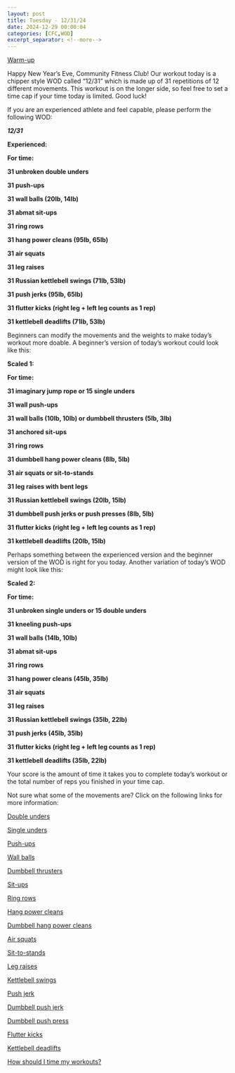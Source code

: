 ```yaml
---
layout: post
title: Tuesday - 12/31/24
date: 2024-12-29 00:00:04
categories: [CFC,WOD]
excerpt_separator: <!--more-->
---
```


[Warm-up](https://communityfitnessclub.wixsite.com/website/post/basic-full-body-warm-up)

Happy New Year’s Eve, Community Fitness Club! Our workout today is a chipper style WOD called “12/31” which is made up of 31 repetitions of 12 different movements. This workout is on the longer side, so feel free to set a time cap if your time today is limited. Good luck!

If you are an experienced athlete and feel capable, please perform the following WOD:

***12/31***

**Experienced:**

**For time:**

**31 unbroken double unders**

**31 push-ups**

**31 wall balls (20lb, 14lb)**

**31 abmat sit-ups**

**31 ring rows**

**31 hang power cleans (95lb, 65lb)**

**31 air squats**

**31 leg raises**

**31 Russian kettlebell swings (71lb, 53lb)**

**31 push jerks (95lb, 65lb)**

**31 flutter kicks (right leg + left leg counts as 1 rep)**

**31 kettlebell deadlifts (71lb, 53lb)**
<!--more-->

Beginners can modify the movements and the weights to make today’s workout more doable. A beginner’s version of today’s workout could look like this:

**Scaled 1:**

**For time:**

**31 imaginary jump rope or 15 single unders**

**31 wall push-ups**

**31 wall balls (10lb, 10lb) or dumbbell thrusters (5lb, 3lb)**

**31 anchored sit-ups**

**31 ring rows**

**31 dumbbell hang power cleans (8lb, 5lb)**

**31 air squats or sit-to-stands**

**31 leg raises with bent legs**

**31 Russian kettlebell swings (20lb, 15lb)**

**31 dumbbell push jerks or push presses (8lb, 5lb)**

**31 flutter kicks (right leg + left leg counts as 1 rep)**

**31 kettlebell deadlifts (20lb, 15lb)**

Perhaps something between the experienced version and the beginner version of the WOD is right for you today. Another variation of today’s WOD might look like this:

**Scaled 2:**

**For time:**

**31 unbroken single unders or 15 double unders**

**31 kneeling push-ups**

**31 wall balls (14lb, 10lb)**

**31 abmat sit-ups**

**31 ring rows**

**31 hang power cleans (45lb, 35lb)**

**31 air squats**

**31 leg raises**

**31 Russian kettlebell swings (35lb, 22lb)**

**31 push jerks (45lb, 35lb)**

**31 flutter kicks (right leg + left leg counts as 1 rep)**

**31 kettlebell deadlifts (35lb, 22lb)**

Your score is the amount of time it takes you to complete today’s workout or the total number of reps you finished in your time cap. 

Not sure what some of the movements are? Click on the following links for more information:

[Double unders](https://communityfitnessclub.wixsite.com/website/post/double-unders)

[Single unders](https://www.youtube.com/watch?v=hCuXYrTOMxI)

[Push-ups](https://communityfitnessclub.wixsite.com/website/post/push-ups)

[Wall balls](https://communityfitnessclub.wixsite.com/website/post/wall-balls) 

[Dumbbell thrusters](https://communityfitnessclub.wixsite.com/website/post/dumbbell-thrusters)  

[Sit-ups](https://communityfitnessclub.wixsite.com/website/post/sit-ups) 

[Ring rows](https://communityfitnessclub.wixsite.com/website/post/ring-rows)

[Hang power cleans](https://www.youtube.com/watch?v=0aP3tgKZcHQ)

[Dumbbell hang power cleans](https://communityfitnessclub.wixsite.com/website/post/dumbbell-hang-power-cleans)

[Air squats](https://communityfitnessclub.wixsite.com/website/post/air-squat)

[Sit-to-stands](https://www.youtube.com/watch?v=vNq9vtEXksc)

[Leg raises](https://communityfitnessclub.wixsite.com/website/post/leg-raises) 

[Kettlebell swings](https://communityfitnessclub.wixsite.com/website/post/kettlebell-swings)

[Push jerk](https://www.youtube.com/watch?v=VrHNJXoSyXw)

[Dumbbell push jerk](https://www.youtube.com/watch?v=rnN3pYswScE)

[Dumbbell push press](https://communityfitnessclub.wixsite.com/website/post/dumbbell-push-press)

[Flutter kicks](https://www.youtube.com/watch?v=WZOFuyoMzaE) 

[Kettlebell deadlifts](https://communityfitnessclub.wixsite.com/website/post/kettlebell-deadlifts)

[How should I time my workouts?](https://communityfitnessclub.wixsite.com/website/post/how-should-i-time-my-workouts)
